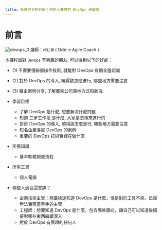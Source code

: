 ```yaml
---
title: 軟體開發的利器：技術人要懂的 DevOps 通識課
---
```


# 前言
  ![devops_0](/pages/hahow/devops/devops_0.png)
  講師：`柯仁傑` ( Odd-e Agile Coach )

  本課程讓對 `DevOps` 有興趣的朋友, 可以得到以下的好處：
  - (1) 不需要懂細部操作技術, 就能對 DevOps 有個全盤認識
  - (2) 對於 DevOps 的導入, 曉得該怎麼進行, 哪些地方需要注意
  - (3) 藉由案例分享, 了解優秀公司落地方式和狀況

  - 學習目標
    - 了解 DevOps 是什麼, 想要解決什麼問題
    - 知道 三步工作法 是什麼, 大家是怎樣來進行的
    - 對於 DevOps 的導入, 曉得該怎麼進行, 哪些地方需要注意
    - 知名企業落實 DevOps 的案例
    - 重要的 DevOps 技術實踐在做什麼

  - 所需知識
    - 基本軟體開發流程

  - 所需工具
    - 個人電腦

  - 哪些人適合這堂課？
    - 企業技術主管：想要快速知道 DevOps 是什麼，但是對於工具不熟，已經無法實際當黑手的主管
    - 工程師：想要知道 DevOps 是什麼，包含哪些面向，讓自己可以知道後續要對哪些東西繼續深入
    - 對於 DevOps 有興趣的任何人